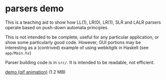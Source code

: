 # parsers demo

This is a teaching aid to show how LL(1), LR(0), LR(1), SLR and LALR parsers operate based on push-down automata principles.

This is not intended to be complete, useful for any particular application, or show some particularly good code. However, GUI portions may be interesting as a (contrived) example of using webkitgtk in Haskell (see `app/Main.hs`)

Parser building code is in `src/`. It is intended to be readable, not efficient.

[demo (gif animation)](https://github.com/lierdakil/parser-demo/blob/master/parser-demo.gif) (1.2 MB)

